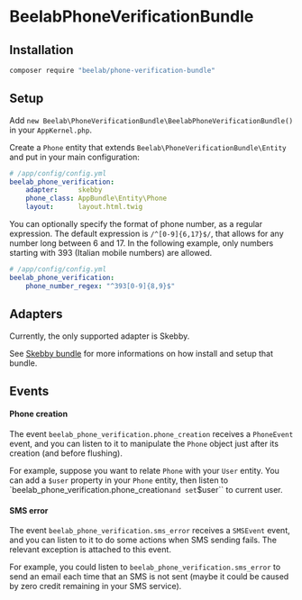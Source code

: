BeelabPhoneVerificationBundle
=============================

Installation
------------

```bash
composer require "beelab/phone-verification-bundle"
```

Setup
-----

Add ``new Beelab\PhoneVerificationBundle\BeelabPhoneVerificationBundle()`` in your ``AppKernel.php``.

Create a ``Phone`` entity that extends ``Beelab\PhoneVerificationBundle\Entity`` and put in your main configuration:

```yaml
# /app/config/config.yml
beelab_phone_verification:
    adapter:     skebby
    phone_class: AppBundle\Entity\Phone
    layout:      layout.html.twig
```

You can optionally specify the format of phone number, as a regular expression. The default expression is
``/^[0-9]{6,17}$/``, that allows for any number long between 6 and 17.
In the following example, only numbers starting with 393 (Italian mobile numbers) are allowed.

```yaml
# /app/config/config.yml
beelab_phone_verification:
    phone_number_regex: "^393[0-9]{8,9}$"
```

Adapters
--------

Currently, the only supported adapter is Skebby.

See [Skebby bundle](https://bitbucket.org/vittorezen/skebby-bundle) for more informations on how install and setup that bundle.

Events
------

#### Phone creation

The event ``beelab_phone_verification.phone_creation`` receives a ``PhoneEvent`` event, and you can listen to it
to manipulate the ``Phone`` object just after its creation (and before flushing).

For example, suppose you want to relate ``Phone`` with your ``User`` entity. You can add a ``$user`` property in your
``Phone`` entity, then listen to `beelab_phone_verification.phone_creation`` and set ``$user`` to current user.

#### SMS error

The event ``beelab_phone_verification.sms_error`` receives a ``SMSEvent`` event, and you can listen to it
to do some actions when SMS sending fails. The relevant exception is attached to this event.

For example, you could listen to ``beelab_phone_verification.sms_error`` to send an email each time that an SMS is not
sent (maybe it could be caused by zero credit remaining in your SMS service).
